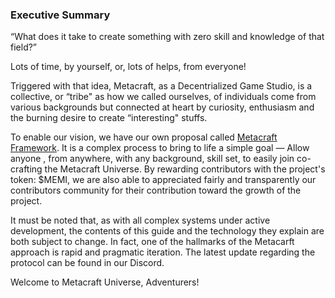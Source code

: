 ### Executive Summary 

“What does it take to create something with zero skill and knowledge of that field?”

Lots of time, by yourself, or, lots of helps, from everyone! 

Triggered with that idea, Metacraft, as a Decentrialized Game Studio, is a collective, or “tribe" as how we called ourselves, of individuals come from various backgrounds but connected at heart by curiosity, enthusiasm and the burning desire to create “interesting" stuffs.

To enable our vision, we have our own proposal called [Metacraft Framework](https://github.com/cocrafts/whitepaper/blob/master/metacraft/framework.md). It is a complex process to bring to life a simple goal — Allow anyone , from anywhere, with any background, skill set, to easily join co-crafting the Metacraft Universe. By rewarding contributors with the project's token: $MEMI, we are also able to appreciated fairly and transparently our contributors community for  their contribution  toward the growth of the project.

It must be noted that, as with all complex systems under active development, the contents of this guide and the technology they explain are both subject to change. In fact, one of the hallmarks of the Metacarft approach is rapid and pragmatic iteration. The latest update regarding the protocol can be found in our Discord.

Welcome to Metacraft Universe, Adventurers!
